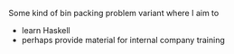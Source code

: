 Some kind of bin packing problem variant where I aim to

* learn Haskell
* perhaps provide material for internal company training


